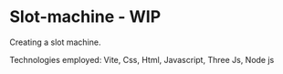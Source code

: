 # Slot-machine - WIP

Creating a slot machine.

Technologies employed:
Vite,
Css,
Html,
Javascript,
Three Js,
Node js
